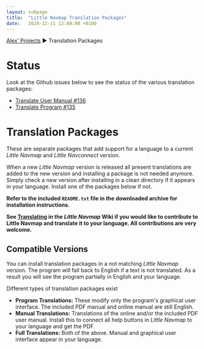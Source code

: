 ```yaml
---
layout: subpage
title:  "Little Navmap Translation Packages"
date:   2020-12-11 12:00:00 +0100
---
```

[Alex’ Projects](index.html) ► Translation Packages

# Status

Look at the Github issues below to see the status of the various translation packages:

* [Translate User Manual #136](https://github.com/albar965/littlenavmap/issues/136)
* [Translate Program #135](https://github.com/albar965/littlenavmap/issues/135)

# Translation Packages

These are separate packages that add support for a language to a current _Little Navmap_ and _Little Navconnect_ version.

When a new _Little Navmap_ version is released all present translations are added to the new version and installing a package is not needed anymore. Simply check a new version after installing in a clean directory if it appears in your language. Install one of the packages below if not.

**Refer to the included `README.txt` file in the downloaded archive for installation instructions.**

**See [Translating](https://github.com/albar965/littlenavmap/wiki/Translating) in the _Little Navmap_ Wiki if you would like to contribute to Little Navmap and translate it to your language. All contributions are very welcome.**

## Compatible Versions

You can install translation packages in a not matching _Little Navmap_ version. The program will fall back to English if a text is not translated. As a result you will see the program partially in English and your language.

Different types of translation packages exist

* **Program Translations:** These modify only the program's graphical user interface. The included PDF manual and online manual are still English.
* **Manual Translations:** Translations of the online and/or the included PDF user manual. Install this to connect all help buttons in _Little Navmap_ to your language and get the PDF.
* **Full Translations:** Both of the above. Manual and graphical user interface appear in your language.
